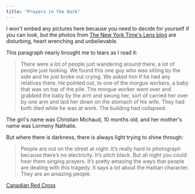 ```yaml
---
title: "Prayers in the Dark"
---
```

<p>I won't embed any pictures here because you need to decide for yourself if you can look, but the photos from <a href="https://lens.blogs.nytimes.com/2010/01/15/assignment-19/">The New York Time's Lens blog</a> are disturbing, heart wrenching and unbelievable.</p>
<p>This paragraph nearly brought me to tears as I read it:</p>
<blockquote><p>There were a lot of people just wandering around there, a lot of people just looking. We found this one guy who was sitting by the side and he just broke out crying. We asked him if he had any relatives there. He pointed out, to one of the morgue workers, a baby that was on top of the pile. The morgue worker went over and grabbed the baby by the arm and swung her, sort of carried her over by one arm and laid her down on the stomach of his wife. They had both died while he was at work. The building had collapsed.</p></blockquote>
<p>The girl's name was Christian Michaud, 10 months old, and her mother's name was Lormeny Nathalie.</p>
<p>But where there is darkness, there is always light trying to shine through:</p>
<blockquote><p>People are out on the street at night. It’s really hard to photograph because there’s no electricity. It’s pitch black. But all night you could hear them singing prayers. It’s pretty amazing the ways that people are dealing with this tragedy. It says a lot about the Haitian character. They are an amazing people.</p></blockquote>
<p><a href="https://redcross.csfm.com/haiti/index.php">Canadian Red Cross</a></p>
